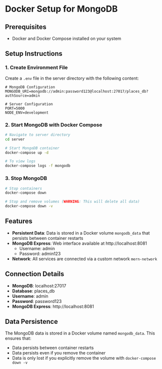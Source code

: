 # Docker Setup for MongoDB

## Prerequisites

- Docker and Docker Compose installed on your system

## Setup Instructions

### 1. Create Environment File

Create a `.env` file in the server directory with the following content:

```env
# MongoDB Configuration
MONGODB_URI=mongodb://admin:password123@localhost:27017/places_db?authSource=admin

# Server Configuration
PORT=5000
NODE_ENV=development
```

### 2. Start MongoDB with Docker Compose

```bash
# Navigate to server directory
cd server

# Start MongoDB container
docker-compose up -d

# To view logs
docker-compose logs -f mongodb
```

### 3. Stop MongoDB

```bash
# Stop containers
docker-compose down

# Stop and remove volumes (WARNING: This will delete all data)
docker-compose down -v
```

## Features

- **Persistent Data**: Data is stored in a Docker volume `mongodb_data` that persists between container restarts
- **MongoDB Express**: Web interface available at http://localhost:8081
  - Username: admin
  - Password: admin123
- **Network**: All services are connected via a custom network `mern-network`

## Connection Details

- **MongoDB**: localhost:27017
- **Database**: places_db
- **Username**: admin
- **Password**: password123
- **MongoDB Express**: http://localhost:8081

## Data Persistence

The MongoDB data is stored in a Docker volume named `mongodb_data`. This ensures that:

- Data persists between container restarts
- Data persists even if you remove the container
- Data is only lost if you explicitly remove the volume with `docker-compose down -v`
